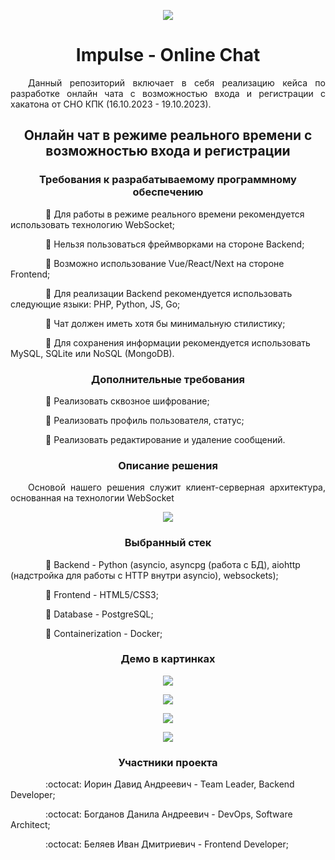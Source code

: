 <p align="center">
    <img src="screenshots/logo.png">
</p>

<h1 align="center">
Impulse - Online Chat
</h1>

<p align="justify">&emsp;&emsp;Данный репозиторий включает в себя реализацию кейса по разработке онлайн чата с возможностью входа и регистрации с хакатона от СНО КПК (16.10.2023 - 19.10.2023).</p>

<h2 align="center">
    Онлайн чат в режиме реального времени с возможностью входа и регистрации
</h2>

<h3 align="center">
    Требования к разрабатываемому программному обеспечению
</h3>

&emsp;&emsp;&emsp;&emsp;:small_blue_diamond: Для работы в режиме реального времени рекомендуется использовать технологию WebSocket;

&emsp;&emsp;&emsp;&emsp;:small_blue_diamond: Нельзя пользоваться фреймворками на стороне Backend;

&emsp;&emsp;&emsp;&emsp;:small_blue_diamond: Возможно использование Vue/React/Next на стороне Frontend;

&emsp;&emsp;&emsp;&emsp;:small_blue_diamond: Для реализации Backend рекомендуется использовать следующие языки: PHP, Python, JS, Go;

&emsp;&emsp;&emsp;&emsp;:small_blue_diamond: Чат должен иметь хотя бы минимальную стилистику;

&emsp;&emsp;&emsp;&emsp;:small_blue_diamond: Для сохранения информации рекомендуется использовать MySQL, SQLite или NoSQL (MongoDB).

<h3 align="center">
    Дополнительные требования
</h3>

&emsp;&emsp;&emsp;&emsp;:small_blue_diamond: Реализовать сквозное шифрование;

&emsp;&emsp;&emsp;&emsp;:small_blue_diamond: Реализовать профиль пользователя, статус;

&emsp;&emsp;&emsp;&emsp;:small_blue_diamond: Реализовать редактирование и удаление сообщений.

<h3 align="center">
    Описание решения
</h3>

<p align="justify">&emsp;&emsp;Основой нашего решения служит клиент-серверная архитектура, основанная на технологии WebSocket</p>

<p align="center">
    <img src="screenshots/architecture.png">
</p>

<h3 align="center">
    Выбранный стек
</h3>

&emsp;&emsp;&emsp;&emsp;:triangular_flag_on_post: Backend - Python (asyncio, asyncpg (работа с БД), aiohttp (надстройка для работы с HTTP внутри asyncio), websockets);

&emsp;&emsp;&emsp;&emsp;:triangular_flag_on_post: Frontend - HTML5/CSS3;

&emsp;&emsp;&emsp;&emsp;:triangular_flag_on_post: Database - PostgreSQL;

&emsp;&emsp;&emsp;&emsp;:triangular_flag_on_post: Containerization - Docker;

<h3 align="center">
    Демо в картинках
</h3>

<p align="center">
    <img src="screenshots/home.png">
</p>

<p align="center">
    <img src="screenshots/register.png">
</p>

<p align="center">
    <img src="screenshots/login.png">
</p>

<p align="center">
    <img src="screenshots/chat.png">
</p>

<h3 align="center">
    Участники проекта
</h3>

&emsp;&emsp;&emsp;&emsp;:octocat: Иорин Давид Андреевич - Team Leader, Backend Developer;

&emsp;&emsp;&emsp;&emsp;:octocat: Богданов Данила Андреевич - DevOps, Software Architect;

&emsp;&emsp;&emsp;&emsp;:octocat: Беляев Иван Дмитриевич - Frontend Developer;
